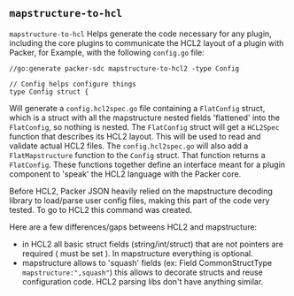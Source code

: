 ## `mapstructure-to-hcl`

`mapstructure-to-hcl` Helps generate the code necessary for any plugin,
including the core plugins to communicate the HCL2 layout of a plugin with
Packer, for Example, with the following `config.go` file:


```
//go:generate packer-sdc mapstructure-to-hcl2 -type Config

// Config helps configure things
type Config struct {
```

Will generate a `config.hcl2spec.go` file containing a `FlatConfig` struct,
which is a struct with all the mapstructure nested fields 'flattened' into the
`FlatConfig`, so nothing is nested. The `FlatConfig` struct will get a
`HCL2Spec` function that describes its HCL2 layout. This will be used to read
and validate actual HCL2 files. The `config.hcl2spec.go` will also add a
`FlatMapstructure` function to the `Config` struct. That function returns a
`FlatConfig`. These functions together define an interface meant for a plugin
component to 'speak' the HCL2 language with the Packer core.

Before HCL2, Packer JSON heavily relied on the mapstructure decoding library to
load/parse user config files, making this part of the code very tested. To go to
HCL2 this command was created. 

Here are a few differences/gaps betweens HCL2 and mapstructure:
 * in HCL2 all basic struct fields (string/int/struct) that are not pointers
  are required ( must be set ). In mapstructure everything is optional.
 * mapstructure allows to 'squash' fields
 (ex: Field CommonStructType `mapstructure:",squash"`) this allows to
 decorate structs and reuse configuration code. HCL2 parsing libs don't have
 anything similar.
